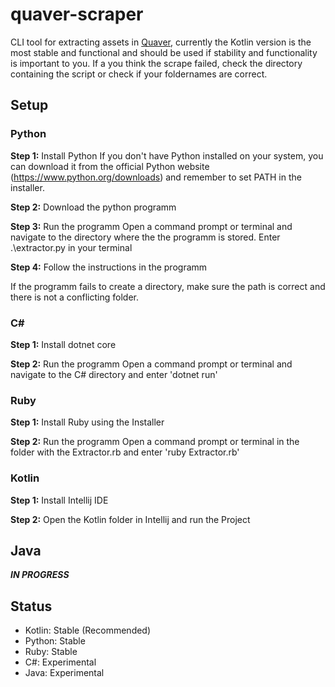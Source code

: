 # quaver-scraper
CLI tool for extracting assets in [Quaver](quavergame.com), currently the Kotlin version is the most stable and functional and should be used if stability and functionality is important to you. If a you think the scrape failed, check the directory containing the script or check if your foldernames are correct.

## Setup

### Python
**Step 1:** Install Python
If you don't have Python installed on your system, you can download it from the official Python website (https://www.python.org/downloads) and remember to set PATH in the installer.

**Step 2:** Download the python programm

**Step 3:** Run the programm
Open a command prompt or terminal and navigate to the directory where the the programm is stored.
Enter .\extractor.py in your terminal

**Step 4:** Follow the instructions in the programm

If the programm fails to create a directory, make sure the path is correct and there is not a conflicting folder.

### C#
**Step 1:** Install dotnet core

**Step 2:** Run the programm
Open a command prompt or terminal and navigate to the C# directory and enter 'dotnet run'

### Ruby
**Step 1:** Install Ruby using the Installer

**Step 2:** Run the programm
Open a command prompt or terminal in the folder with the Extractor.rb and enter 'ruby Extractor.rb'

### Kotlin
**Step 1:** Install Intellij IDE

**Step 2:** Open the Kotlin folder in Intellij and run the Project

## Java
***IN PROGRESS***

## Status
+ Kotlin: Stable (Recommended)
+ Python: Stable
+ Ruby: Stable 
+ C#: Experimental
+ Java: Experimental